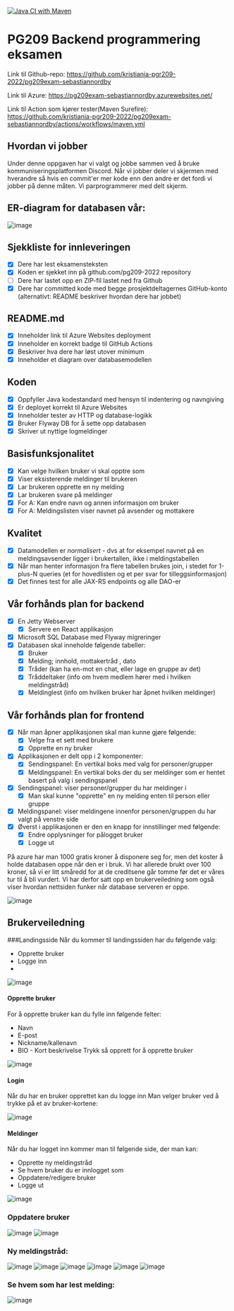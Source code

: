 [![Java CI with Maven](https://github.com/kristiania-pgr209-2022/pg209exam-sebastiannordby/actions/workflows/maven.yml/badge.svg)](https://github.com/kristiania-pgr209-2022/pg209exam-sebastiannordby/actions/workflows/maven.yml)

# PG209 Backend programmering eksamen

Link til Github-repo:
https://github.com/kristiania-pgr209-2022/pg209exam-sebastiannordby

Link til Azure:
https://pg209exam-sebastiannordby.azurewebsites.net/

Link til Action som kjører tester(Maven Surefire):
https://github.com/kristiania-pgr209-2022/pg209exam-sebastiannordby/actions/workflows/maven.yml

## Hvordan vi jobber
Under denne oppgaven har vi valgt og jobbe sammen ved å bruke kommuniseringsplatformen Discord. 
Når vi jobber deler vi skjermen med hverandre så hvis en commit'er mer kode enn den andre er det fordi vi jobber på denne måten. 
Vi parprogrammerer med delt skjerm.

## ER-diagram for databasen vår:
![image](https://user-images.githubusercontent.com/97464729/201685740-2ff51fda-acc5-45c5-86a4-06817d4ad682.png)

## Sjekkliste for innleveringen
* [X] Dere har lest eksamensteksten
* [x] Koden er sjekket inn på github.com/pg209-2022 repository
* [ ] Dere har lastet opp en ZIP-fil lastet ned fra Github
* [X] Dere har committed kode med begge prosjektdeltagernes GitHub-konto (alternativt: README beskriver hvordan dere har jobbet)

## README.md
* [x] Inneholder link til Azure Websites deployment
* [x] Inneholder en korrekt badge til GitHub Actions
* [x] Beskriver hva dere har løst utover minimum
* [x] Inneholder et diagram over databasemodellen

## Koden
* [x] Oppfyller Java kodestandard med hensyn til indentering og navngiving
* [x] Er deployet korrekt til Azure Websites
* [x] Inneholder tester av HTTP og database-logikk
* [x] Bruker Flyway DB for å sette opp databasen
* [x] Skriver ut nyttige logmeldinger

## Basisfunksjonalitet
* [X] Kan velge hvilken bruker vi skal opptre som
* [x] Viser eksisterende meldinger til brukeren
* [x] Lar brukeren opprette en ny melding
* [x] Lar brukeren svare på meldinger
* [x] For A: Kan endre navn og annen informasjon om bruker
* [x] For A: Meldingslisten viser navnet på avsender og mottakere

## Kvalitet
* [x] Datamodellen er *normalisert* - dvs at for eksempel navnet på en meldingsavsender ligger i brukertallen, ikke i meldingstabellen
* [x] Når man henter informasjon fra flere tabellen brukes join, i stedet for 1-plus-N queries (et for hovedlisten og et per svar for tilleggsinformasjon)
* [x] Det finnes test for alle JAX-RS endpoints og alle DAO-er

## Vår forhånds plan for backend
* [X] En Jetty Webserver
  * [X] Servere en React applikasjon
* [X] Microsoft SQL Database med Flyway migreringer
* [X] Databasen skal inneholde følgende tabeller:
  * [X] Bruker
  * [x] Melding; innhold, mottakertråd , dato
  * [x] Tråder (kan ha en-mot en chat, eller lage en gruppe av det)
  * [x] Tråddeltaker (info om hvem medlem hører med i hvilken meldingstråd)
  * [X] Meldinglest (info om hvilken bruker har åpnet hvilken meldinger)

## Vår forhånds plan for frontend
* [X] Når man åpner applikasjonen skal man kunne gjøre følgende:
  * [X] Velge fra et sett med brukere
  * [X] Opprette en ny bruker
* [X] Applikasjonen er delt opp i 2 komponenter: 
  * [X] Sendingspanel: En vertikal boks med valg for personer/grupper
  * [X] Meldingspanel: En vertikal boks der du ser meldinger som er hentet basert på valg i sendingspanel
* [x] Sendingspanel: viser personer/grupper du har meldinger i
  * [X] Man skal kunne "opprette" en ny melding enten til person eller gruppe
* [x] Meldingspanel: viser meldingene innenfor personen/gruppen du har valgt på venstre side
* [x] Øverst i applikasjonen er den en knapp for innstillinger med følgende:
  * [x] Endre opplysninger for pålogget bruker
  * [x] Logge ut

På azure har man 1000 gratis kroner å disponere seg for, men det koster å holde databasen oppe når den er i bruk. Vi har allerede brukt over 100 kroner,
så vi er litt småredd for at de creditsene går tomme før det er våres tur til å bli vurdert. Vi har derfor satt opp en brukerveiledning som også viser hvordan nettsiden funker når database serveren er oppe.


![image](https://user-images.githubusercontent.com/97464729/201982216-de746c04-a869-4b57-9d7d-9e8befca9276.png)


## Brukerveiledning

###Landingsside
Når du kommer til landingssiden har du følgende valg:
- Opprette bruker
- Logge inn
- 
![image](https://user-images.githubusercontent.com/24465003/201512272-27ecc9f5-8a61-4417-a21c-6bf2a60e004d.png)

#### Opprette bruker
For å opprette bruker kan du fylle inn følgende felter:
- Navn
- E-post
- Nickname/kallenavn
- BIO - Kort beskrivelse
Trykk så opprett for å opprette bruker

![image](https://user-images.githubusercontent.com/24465003/201512312-22bfe519-8d32-4241-9cde-a08267b52c57.png)

#### Login
Når du har en bruker opprettet kan du logge inn
Man velger bruker ved å trykke på et av bruker-kortene:

![image](https://user-images.githubusercontent.com/24465003/201512375-d53a4e60-9220-4257-937a-b68463df16e1.png)

#### Meldinger
Når du har logget inn kommer man til følgende side, der man kan:
- Opprette ny meldingstråd
- Se hvem bruker du er innlogget som
- Oppdatere/redigere bruker
- Logge ut

![image](https://user-images.githubusercontent.com/24465003/201538955-078101ac-229e-447d-81a3-b229c9ddd1d9.png)


### Oppdatere bruker
![image](https://user-images.githubusercontent.com/24465003/201512783-d7051585-2ac2-49da-84d3-ecd62a9d4b2b.png)
![image](https://user-images.githubusercontent.com/24465003/201512796-fcf180f7-7a36-4472-915e-61de68805c63.png)

### Ny meldingstråd:
![image](https://user-images.githubusercontent.com/24465003/201538674-da30604e-d090-4426-b5d9-f058f1b84e58.png)
![image](https://user-images.githubusercontent.com/24465003/201538689-98b52d9f-9672-4c03-8c7c-ac7a98ebdf13.png)
![image](https://user-images.githubusercontent.com/24465003/201538739-63589dfe-56a2-40cb-9c91-e0a93f97f6f1.png)
![image](https://user-images.githubusercontent.com/24465003/201538759-147e7d3b-ccb8-4699-abb9-442793a37c13.png)
![image](https://user-images.githubusercontent.com/24465003/201538790-b9185904-9942-4465-9b93-995a67d2902e.png)
![image](https://user-images.githubusercontent.com/24465003/201538821-ec6ca1d6-d8e4-4552-a183-33680f4db58a.png)

### Se hvem som har lest melding:
![image](https://user-images.githubusercontent.com/24465003/201990407-5eac04d5-a173-45c0-b5a2-45208b820330.png)



